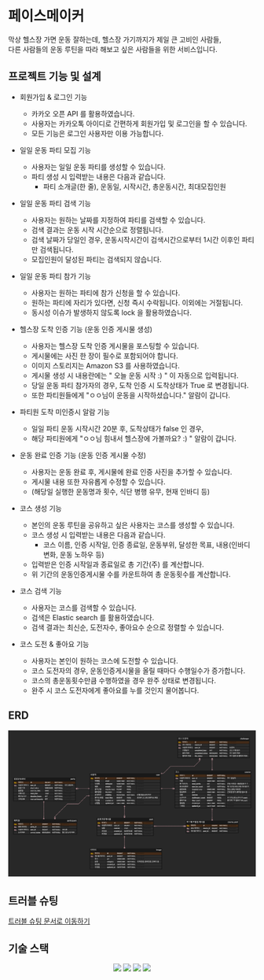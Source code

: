 # 페이스메이커

막상 헬스장 가면 운동 잘하는데, 헬스장 가기까지가 제일 큰 고비인 사람들,  
다른 사람들의 운동 루틴을 따라 해보고 싶은 사람들을 위한 서비스입니다.

## 프로젝트 기능 및 설계

- 회원가입 & 로그인 기능
    - 카카오 오픈 API 를 활용하였습니다.
    - 사용자는 카카오톡 아이디로 간편하게 회원가입 및 로그인을 할 수 있습니다.
    - 모든 기능은 로그인 사용자만 이용 가능합니다.

- 일일 운동 파티 모집 기능
    - 사용자는 일일 운동 파티를 생성할 수 있습니다.
    - 파티 생성 시 입력받는 내용은 다음과 같습니다.
      - 파티 소개글(한 줄), 운동일, 시작시간, 총운동시간, 최대모집인원

- 일일 운동 파티 검색 기능
    - 사용자는 원하는 날짜를 지정하여 파티를 검색할 수 있습니다.
    - 검색 결과는 운동 시작 시간순으로 정렬됩니다.
    - 검색 날짜가 당일인 경우, 운동시작시간이 검색시간으로부터 1시간 이후인 파티만 검색됩니다.
    - 모집인원이 달성된 파티는 검색되지 않습니다.

- 일일 운동 파티 참가 기능
    - 사용자는 원하는 파티에 참가 신청을 할 수 있습니다.
    - 원하는 파티에 자리가 있다면, 신청 즉시 수락됩니다. 이외에는 거절됩니다.
    - 동시성 이슈가 발생하지 않도록 lock 을 활용하였습니다.

- 헬스장 도착 인증 기능 (운동 인증 게시물 생성)
    - 사용자는 헬스장 도착 인증 게시물을 포스팅할 수 있습니다.
    - 게시물에는 사진 한 장이 필수로 포함되어야 합니다.
    - 이미지 스토리지는 Amazon S3 를 사용하였습니다.
    - 게시물 생성 시 내용란에는 " 오늘 운동 시작 :) " 이 자동으로 입력됩니다.
    - 당일 운동 파티 참가자의 경우, 도착 인증 시 도착상태가 True 로 변경됩니다.
    - 또한 파티원들에게 "ㅇㅇ님이 운동을 시작하셨습니다." 알람이 갑니다.

- 파티원 도착 미인증시 알람 기능
    - 일일 파티 운동 시작시간 20분 후, 도착상태가 false 인 경우,
    - 해당 파티원에게 "ㅇㅇ님 힘내서 헬스장에 가볼까요? :) " 알람이 갑니다.

- 운동 완료 인증 기능 (운동 인증 게시물 수정)
    - 사용자는 운동 완료 후, 게시물에 완료 인증 사진을 추가할 수 있습니다.
    - 게시물 내용 또한 자유롭게 수정할 수 있습니다.
    - (해당일 실행한 운동명과 횟수, 식단 병행 유무, 현재 인바디 등)

- 코스 생성 기능
    - 본인의 운동 루틴을 공유하고 싶은 사용자는 코스를 생성할 수 있습니다.
    - 코스 생성 시 입력받는 내용은 다음과 같습니다.
      - 코스 이름, 인증 시작일, 인증 종료일, 운동부위, 달성한 목표, 내용(인바디 변화, 운동 노하우 등)
    - 입력받은 인증 시작일과 종료일로 총 기간(주) 를 계산합니다.
    - 위 기간의 운동인증게시물 수를 카운트하여 총 운동횟수를 계산합니다.

- 코스 검색 기능
    - 사용자는 코스를 검색할 수 있습니다.
    - 검색은 Elastic search 를 활용하였습니다.
    - 검색 결과는 최신순, 도전자수, 좋아요수 순으로 정렬할 수 있습니다.

- 코스 도전 & 좋아요 기능
    - 사용자는 본인이 원하는 코스에 도전할 수 있습니다.
    - 코스 도전자의 경우, 운동인증게시물을 올릴 때마다 수행일수가 증가합니다.
    - 코스의 총운동횟수만큼 수행하였을 경우 완주 상태로 변경됩니다.
    - 완주 시 코스 도전자에게 좋아요를 누를 것인지 물어봅니다.

## ERD

![ERD](doc/img/ERD.PNG)

## 트러블 슈팅

[트러블 슈팅 문서로 이동하기](doc/TROUBLE_SHOOTING.md)

## 기술 스택

<div align="center">
  <img src="https://img.shields.io/badge/java-007396?style=for-the-badge&logo=java&logoColor=white"> 
  <img src="https://img.shields.io/badge/spring-6DB33F?style=for-the-badge&logo=spring&logoColor=white"> 
  <img src="https://img.shields.io/badge/mysql-4479A1?style=for-the-badge&logo=mysql&logoColor=white"> 
  <img src="https://img.shields.io/badge/git-F05032?style=for-the-badge&logo=git&logoColor=white">
</div>
